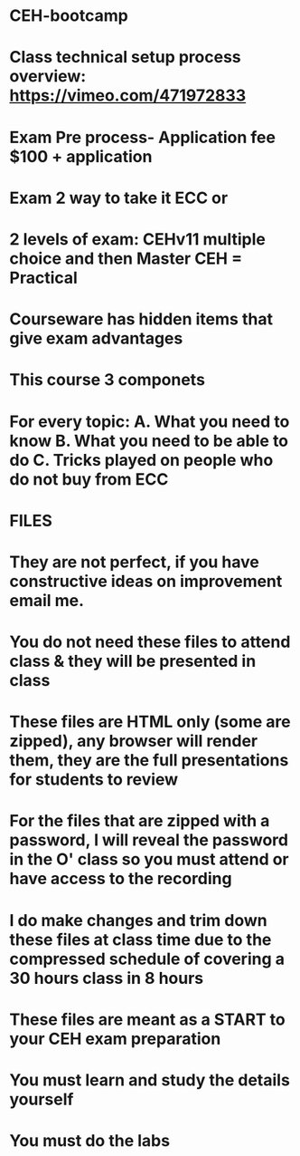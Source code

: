 # CEH-bootcamp
# Class technical setup process overview: https://vimeo.com/471972833
# Exam Pre process- Application fee $100 + application
# Exam 2 way to take it ECC or 
# 2 levels of exam: CEHv11 multiple choice and then Master CEH = Practical
# Courseware has hidden items that give exam advantages
# This course 3 componets
# For every topic: A. What you need to know B. What you need to be able to do C. Tricks played on people who do not buy from ECC
# FILES
# They are not perfect, if you have constructive ideas on improvement email me.
# You do not need these files to attend class & they will be presented in class
# These files are HTML only (some are zipped), any browser will render them, they are the full presentations for students to review
# For the files that are zipped with a password, I will reveal the password in the O' class so you must attend or have access to the recording
# I do make changes and trim down these files at class time due to the compressed schedule of covering a 30 hours class in 8 hours
# These files are meant as a START to your CEH exam preparation
# You must learn and study the details yourself
# You must do the labs
